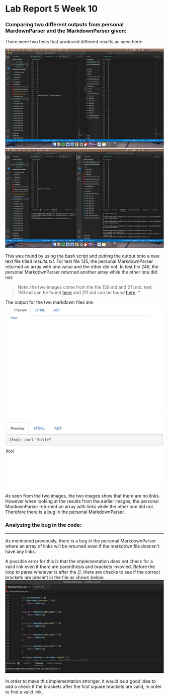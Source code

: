 # Lab Report 5 Week 10



### Comparing two different outputs from personal MardownParser and the MarkdownParser given:

There were two tests that produced different results as seen here: 

![Report1](Report5.1.png)
![Report2](Report5.2.png)

This was found by using the bash script and putting the output onto a new text file titled *results.txt*. For test file 135, the personal MarkdownParser returned an array with one value and the other did not. In test file 246, the personal MarkdownParser returned another array while the other one did not. 

> Note: the two images come from the file 159.md and 211.md. test 159.md can be found [here](https://github.com/brandoluu/markdown-parser/blob/main/test-files/159.md) and 211.md can be found [here](https://github.com/brandoluu/markdown-parser/blob/main/test-files/211.md). *

The output for the two markdown files are:
![159](159.png)
![211](211.png)

As seen from the two images, the two images show that there are no links. However when looking at the results from the earlier images, the personal MardownParser returned an array with links while the other one did not. Therefore there is a bug in the personal MarkdownParser. 




### Analyzing the bug in the code:
----------
As mentioned previously, there is a bug in the personal MarkdownParser where an array of links will be returned even if the markdown file doensn't have any links. 

A possible error for this is that the implementation does not check for a valid link even if there are parenthesis and brackets invovled. Before the loop to parse whatever is after the *[]*, there are checks to see if the correct brackets are present in the file as shown below:
![markdownparse.java](MarkdownParse8.png)

In order to make this implementation stronger, it would be a good idea to add a check if the brackets after the first square brackets are valid, in order to find a valid link. 